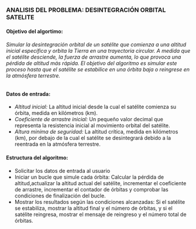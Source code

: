 ### ANALISIS DEL PROBLEMA: DESINTEGRACIÓN ORBITAL SATELITE
#### Objetivo del algortimo:
###### Simular la desintegración orbital de un satélite que comienza a una altitud inicial específica y orbita la Tierra en una trayectoria circular. A medida que el satélite desciende, la fuerza de arrastre aumenta, lo que provoca una pérdida de altitud más rápida. El objetivo del algoritmo es simular este proceso hasta que el satélite se estabilice en una órbita baja o reingrese en la atmósfera terrestre.
#### Datos de entrada:
- *Altitud inicial:* La altitud inicial desde la cual el satélite comienza su órbita, medida en kilómetros (km).
 - *Coeficiente de arrastre inicial:* Un pequeño valor decimal que representa la resistencia inicial al movimiento orbital del satélite.
- *Altura miníma de seguridad:* La altitud crítica, medida en kilómetros (km), por debajo de la cual el satélite se desintegrará debido a la reentrada en la atmósfera terrestre.
#### Estructura del algoritmo:
- Solicitar los datos de entrada al usuario
- Iniciar un bucle que simule cada órbita: Calcular la pérdida de altitud,actualizar la altitud actual del satélite, incrementar el coeficiente de arrastre, incrementar el contador de órbitas y comprobar las condiciones de finalización del bucle.
- Mostrar los resultados según las condiciones alcanzadas:
Si el satélite se estabiliza, mostrar la altitud final y el número de órbitas, y si el satélite reingresa, mostrar el mensaje de reingreso y el número total de órbitas.

